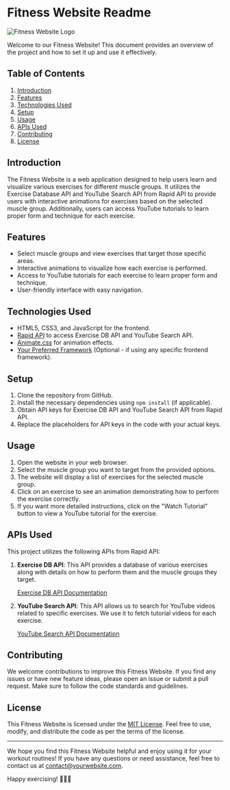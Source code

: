 # Fitness Website Readme

![Fitness Website Logo](https://yourwebsite.com/images/logo.png)

Welcome to our Fitness Website! This document provides an overview of the project and how to set it up and use it effectively.

## Table of Contents
1. [Introduction](#introduction)
2. [Features](#features)
3. [Technologies Used](#technologies-used)
4. [Setup](#setup)
5. [Usage](#usage)
6. [APIs Used](#apis-used)
7. [Contributing](#contributing)
8. [License](#license)

## Introduction
The Fitness Website is a web application designed to help users learn and visualize various exercises for different muscle groups. It utilizes the Exercise Database API and YouTube Search API from Rapid API to provide users with interactive animations for exercises based on the selected muscle group. Additionally, users can access YouTube tutorials to learn proper form and technique for each exercise.

## Features
- Select muscle groups and view exercises that target those specific areas.
- Interactive animations to visualize how each exercise is performed.
- Access to YouTube tutorials for each exercise to learn proper form and technique.
- User-friendly interface with easy navigation.

## Technologies Used
- HTML5, CSS3, and JavaScript for the frontend.
- [Rapid API](https://rapidapi.com/) to access Exercise DB API and YouTube Search API.
- [Animate.css](https://animate.style/) for animation effects.
- [Your Preferred Framework](https://framework-url.com) (Optional - if using any specific frontend framework).

## Setup
1. Clone the repository from GitHub.
2. Install the necessary dependencies using `npm install` (if applicable).
3. Obtain API keys for Exercise DB API and YouTube Search API from Rapid API.
4. Replace the placeholders for API keys in the code with your actual keys.

## Usage
1. Open the website in your web browser.
2. Select the muscle group you want to target from the provided options.
3. The website will display a list of exercises for the selected muscle group.
4. Click on an exercise to see an animation demonstrating how to perform the exercise correctly.
5. If you want more detailed instructions, click on the "Watch Tutorial" button to view a YouTube tutorial for the exercise.

## APIs Used
This project utilizes the following APIs from Rapid API:
1. **Exercise DB API**: This API provides a database of various exercises along with details on how to perform them and the muscle groups they target.

   [Exercise DB API Documentation](https://rapidapi.com/exercisedb-exercisedb-default/api/exercise-db)

2. **YouTube Search API**: This API allows us to search for YouTube videos related to specific exercises. We use it to fetch tutorial videos for each exercise.

   [YouTube Search API Documentation](https://rapidapi.com/youtube.googleapis.com/api/youtube-search1)

## Contributing
We welcome contributions to improve this Fitness Website. If you find any issues or have new feature ideas, please open an issue or submit a pull request. Make sure to follow the code standards and guidelines.

## License
This Fitness Website is licensed under the [MIT License](https://opensource.org/licenses/MIT). Feel free to use, modify, and distribute the code as per the terms of the license.

---

We hope you find this Fitness Website helpful and enjoy using it for your workout routines! If you have any questions or need assistance, feel free to contact us at contact@yourwebsite.com.

Happy exercising! 💪🏋️‍♀️
